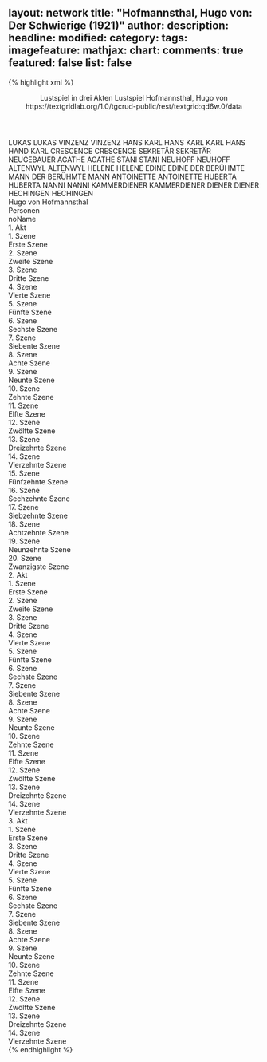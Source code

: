 layout: network
title: "Hofmannsthal, Hugo von: Der Schwierige (1921)"
author:
description:
headline:
modified:
category:
tags:
imagefeature:
mathjax:
chart:
comments: true
featured: false
list: false
---
{% highlight xml %}
<?xml-model href="https://raw.githubusercontent.com/DLiNa/project/master/rules/lina.rnc"?><?xml-model href="https://raw.githubusercontent.com/DLiNa/project/master/rules/lina.sch"?>
<play xmlns="http://lina.digital">
  <header>
    <title>Der Schwierige</title>
    <subtitle>Lustspiel in drei Akten</subtitle>
    <genretitle>Lustspiel</genretitle>
    <author>Hofmannsthal, Hugo von</author>
    <date when="1917" type="print"/>
    <date when="1921" type="premiere"/>
    <source>https://textgridlab.org/1.0/tgcrud-public/rest/textgrid:qd6w.0/data</source>
  </header>
  <personae>
    <character>
      <name>LUKAS</name>
      <alias xml:id="lukas">
        <name>LUKAS</name>
      </alias>
    </character>
    <character>
      <name>VINZENZ</name>
      <alias xml:id="vinzenz">
        <name>VINZENZ</name>
      </alias>
    </character>
    <character>
      <name>HANS KARL</name>
      <alias xml:id="hans_karl">
        <name>HANS KARL</name>
      </alias>
      <alias xml:id="karl_hans">
        <name>KARL HANS</name>
      </alias>
      <alias xml:id="hand_karl">
        <name>HAND KARL</name>
      </alias>
    </character>
    <character>
      <name>CRESCENCE</name>
      <alias xml:id="crescence">
        <name>CRESCENCE</name>
      </alias>
    </character>
    <character>
      <name>SEKRETÄR</name>
      <alias xml:id="sekretär">
        <name>SEKRETÄR</name>
      </alias>
      <alias xml:id="neugebauer">
        <name>NEUGEBAUER</name>
      </alias>
    </character>
    <character>
      <name>AGATHE</name>
      <alias xml:id="agathe">
        <name>AGATHE</name>
      </alias>
    </character>
    <character>
      <name>STANI</name>
      <alias xml:id="stani">
        <name>STANI</name>
      </alias>
    </character>
    <character>
      <name>NEUHOFF</name>
      <alias xml:id="neuhoff">
        <name>NEUHOFF</name>
      </alias>
    </character>
    <character>
      <name>ALTENWYL</name>
      <alias xml:id="altenwyl">
        <name>ALTENWYL</name>
      </alias>
    </character>
    <character>
      <name>HELENE</name>
      <alias xml:id="helene">
        <name>HELENE</name>
      </alias>
    </character>
    <character>
      <name>EDINE</name>
      <alias xml:id="edine">
        <name>EDINE</name>
      </alias>
    </character>
    <character>
      <name>DER BERÜHMTE MANN</name>
      <alias xml:id="der_berühmte_mann">
        <name>DER BERÜHMTE MANN</name>
      </alias>
    </character>
    <character>
      <name>ANTOINETTE</name>
      <alias xml:id="antoinette">
        <name>ANTOINETTE</name>
      </alias>
    </character>
    <character>
      <name>HUBERTA</name>
      <alias xml:id="huberta">
        <name>HUBERTA</name>
      </alias>
    </character>
    <character>
      <name>NANNI</name>
      <alias xml:id="nanni">
        <name>NANNI</name>
      </alias>
    </character>
    <character>
      <name>KAMMERDIENER</name>
      <alias xml:id="kammerdiener">
        <name>KAMMERDIENER</name>
      </alias>
    </character>
    <character>
      <name>DIENER</name>
      <alias xml:id="diener">
        <name>DIENER</name>
      </alias>
    </character>
    <character>
      <name>HECHINGEN</name>
      <alias xml:id="hechingen">
        <name>HECHINGEN</name>
      </alias>
    </character>
  </personae>
  <text>
    <div>
      <head>Hugo von Hofmannsthal</head>
    </div>
    <div>
      <head>Personen</head>
      <div>
        <head>noName</head>
      </div>
    </div>
    <div>
      <head>1. Akt</head>
      <div>
        <head>1. Szene</head>
        <div>
          <head>Erste Szene</head>
          <sp who="#lukas">
            <amount n="12" unit="speech_acts"/>
            <amount n="159" unit="words"/>
            <amount n="7" unit="lines"/>
            <amount n="925" unit="chars"/>
          </sp>
          <sp who="#vinzenz">
            <amount n="12" unit="speech_acts"/>
            <amount n="426" unit="words"/>
            <amount n="5" unit="lines"/>
            <amount n="2362" unit="chars"/>
          </sp>
        </div>
      </div>
      <div>
        <head>2. Szene</head>
        <div>
          <head>Zweite Szene</head>
          <sp who="#hans_karl">
            <amount n="2" unit="speech_acts"/>
            <amount n="35" unit="words"/>
            <amount n="1" unit="lines"/>
            <amount n="193" unit="chars"/>
          </sp>
          <sp who="#lukas">
            <amount n="2" unit="speech_acts"/>
            <amount n="25" unit="words"/>
            <amount n="1" unit="lines"/>
            <amount n="142" unit="chars"/>
          </sp>
        </div>
      </div>
      <div>
        <head>3. Szene</head>
        <div>
          <head>Dritte Szene</head>
          <sp who="#lukas">
            <amount n="5" unit="speech_acts"/>
            <amount n="15" unit="words"/>
            <amount n="2" unit="lines"/>
            <amount n="78" unit="chars"/>
          </sp>
          <sp who="#crescence">
            <amount n="50" unit="speech_acts"/>
            <amount n="1409" unit="words"/>
            <amount n="24" unit="lines"/>
            <amount n="7623" unit="chars"/>
          </sp>
          <sp who="#hans_karl">
            <amount n="48" unit="speech_acts"/>
            <amount n="815" unit="words"/>
            <amount n="31" unit="lines"/>
            <amount n="4452" unit="chars"/>
          </sp>
          <sp who="#sekretär">
            <amount n="2" unit="speech_acts"/>
            <amount n="7" unit="words"/>
            <amount n="1" unit="lines"/>
            <amount n="41" unit="chars"/>
          </sp>
          <sp who="#karl_hans">
            <amount n="1" unit="speech_acts"/>
            <amount n="2" unit="words"/>
            <amount n="1" unit="lines"/>
            <amount n="14" unit="chars"/>
          </sp>
        </div>
      </div>
      <div>
        <head>4. Szene</head>
        <div>
          <head>Vierte Szene</head>
          <sp who="#vinzenz">
            <amount n="2" unit="speech_acts"/>
            <amount n="50" unit="words"/>
            <amount n="270" unit="chars"/>
          </sp>
          <sp who="#hans_karl">
            <amount n="2" unit="speech_acts"/>
            <amount n="15" unit="words"/>
            <amount n="2" unit="lines"/>
            <amount n="77" unit="chars"/>
          </sp>
        </div>
      </div>
      <div>
        <head>5. Szene</head>
        <div>
          <head>Fünfte Szene</head>
          <sp who="#lukas">
            <amount n="5" unit="speech_acts"/>
            <amount n="81" unit="words"/>
            <amount n="2" unit="lines"/>
            <amount n="479" unit="chars"/>
          </sp>
          <sp who="#hans_karl">
            <amount n="5" unit="speech_acts"/>
            <amount n="33" unit="words"/>
            <amount n="5" unit="lines"/>
            <amount n="203" unit="chars"/>
          </sp>
        </div>
      </div>
      <div>
        <head>6. Szene</head>
        <div>
          <head>Sechste Szene</head>
          <sp who="#hans_karl">
            <amount n="27" unit="speech_acts"/>
            <amount n="331" unit="words"/>
            <amount n="19" unit="lines"/>
            <amount n="1776" unit="chars"/>
          </sp>
          <sp who="#agathe">
            <amount n="27" unit="speech_acts"/>
            <amount n="643" unit="words"/>
            <amount n="14" unit="lines"/>
            <amount n="3508" unit="chars"/>
          </sp>
          <sp who="#hand_karl">
            <amount n="1" unit="speech_acts"/>
            <amount n="7" unit="words"/>
            <amount n="1" unit="lines"/>
            <amount n="40" unit="chars"/>
          </sp>
        </div>
      </div>
      <div>
        <head>7. Szene</head>
        <div>
          <head>Siebente Szene</head>
          <sp who="#neugebauer">
            <amount n="15" unit="speech_acts"/>
            <amount n="346" unit="words"/>
            <amount n="8" unit="lines"/>
            <amount n="2181" unit="chars"/>
          </sp>
          <sp who="#hans_karl">
            <amount n="15" unit="speech_acts"/>
            <amount n="217" unit="words"/>
            <amount n="10" unit="lines"/>
            <amount n="1229" unit="chars"/>
          </sp>
        </div>
      </div>
      <div>
        <head>8. Szene</head>
        <div>
          <head>Achte Szene</head>
          <sp who="#stani">
            <amount n="52" unit="speech_acts"/>
            <amount n="1404" unit="words"/>
            <amount n="29" unit="lines"/>
            <amount n="7641" unit="chars"/>
          </sp>
          <sp who="#hans_karl">
            <amount n="51" unit="speech_acts"/>
            <amount n="441" unit="words"/>
            <amount n="39" unit="lines"/>
            <amount n="2503" unit="chars"/>
          </sp>
        </div>
      </div>
      <div>
        <head>9. Szene</head>
        <div>
          <head>Neunte Szene</head>
          <sp who="#neugebauer">
            <amount n="2" unit="speech_acts"/>
            <amount n="14" unit="words"/>
            <amount n="1" unit="lines"/>
            <amount n="72" unit="chars"/>
          </sp>
          <sp who="#hans_karl">
            <amount n="2" unit="speech_acts"/>
            <amount n="7" unit="words"/>
            <amount n="2" unit="lines"/>
            <amount n="38" unit="chars"/>
          </sp>
        </div>
      </div>
      <div>
        <head>10. Szene</head>
        <div>
          <head>Zehnte Szene</head>
          <sp who="#hans_karl">
            <amount n="12" unit="speech_acts"/>
            <amount n="77" unit="words"/>
            <amount n="12" unit="lines"/>
            <amount n="415" unit="chars"/>
          </sp>
          <sp who="#stani">
            <amount n="12" unit="speech_acts"/>
            <amount n="266" unit="words"/>
            <amount n="7" unit="lines"/>
            <amount n="1440" unit="chars"/>
          </sp>
        </div>
      </div>
      <div>
        <head>11. Szene</head>
        <div>
          <head>Elfte Szene</head>
          <sp who="#lukas">
            <amount n="2" unit="speech_acts"/>
            <amount n="44" unit="words"/>
            <amount n="1" unit="lines"/>
            <amount n="274" unit="chars"/>
          </sp>
          <sp who="#hans_karl">
            <amount n="2" unit="speech_acts"/>
            <amount n="14" unit="words"/>
            <amount n="2" unit="lines"/>
            <amount n="75" unit="chars"/>
          </sp>
          <sp who="#stani">
            <amount n="1" unit="speech_acts"/>
            <amount n="91" unit="words"/>
            <amount n="500" unit="chars"/>
          </sp>
          <sp who="#vinzenz">
            <amount n="1" unit="speech_acts"/>
            <amount n="6" unit="words"/>
            <amount n="1" unit="lines"/>
            <amount n="37" unit="chars"/>
          </sp>
        </div>
      </div>
      <div>
        <head>12. Szene</head>
        <div>
          <head>Zwölfte Szene</head>
          <sp who="#neuhoff">
            <amount n="19" unit="speech_acts"/>
            <amount n="862" unit="words"/>
            <amount n="6" unit="lines"/>
            <amount n="4888" unit="chars"/>
          </sp>
          <sp who="#hans_karl">
            <amount n="13" unit="speech_acts"/>
            <amount n="108" unit="words"/>
            <amount n="11" unit="lines"/>
            <amount n="641" unit="chars"/>
          </sp>
          <sp who="#stani">
            <amount n="6" unit="speech_acts"/>
            <amount n="77" unit="words"/>
            <amount n="5" unit="lines"/>
            <amount n="419" unit="chars"/>
          </sp>
          <sp who="#hans_karl #stani">
            <amount n="1" unit="speech_acts"/>
          </sp>
          <sp who="#neuhoff #stani">
            <amount n="1" unit="speech_acts"/>
          </sp>
        </div>
      </div>
      <div>
        <head>13. Szene</head>
        <div>
          <head>Dreizehnte Szene</head>
          <sp who="#stani">
            <amount n="21" unit="speech_acts"/>
            <amount n="400" unit="words"/>
            <amount n="10" unit="lines"/>
            <amount n="2225" unit="chars"/>
          </sp>
          <sp who="#hans_karl">
            <amount n="19" unit="speech_acts"/>
            <amount n="201" unit="words"/>
            <amount n="15" unit="lines"/>
            <amount n="1091" unit="chars"/>
          </sp>
          <sp who="#agathe">
            <amount n="2" unit="speech_acts"/>
          </sp>
        </div>
      </div>
      <div>
        <head>14. Szene</head>
        <div>
          <head>Vierzehnte Szene</head>
          <sp who="#lukas">
            <amount n="4" unit="speech_acts"/>
            <amount n="85" unit="words"/>
            <amount n="2" unit="lines"/>
            <amount n="456" unit="chars"/>
          </sp>
          <sp who="#hans_karl">
            <amount n="3" unit="speech_acts"/>
            <amount n="55" unit="words"/>
            <amount n="2" unit="lines"/>
            <amount n="336" unit="chars"/>
          </sp>
        </div>
      </div>
      <div>
        <head>15. Szene</head>
        <div>
          <head>Fünfzehnte Szene</head>
          <sp who="#hans_karl">
            <amount n="8" unit="speech_acts"/>
            <amount n="292" unit="words"/>
            <amount n="6" unit="lines"/>
            <amount n="1707" unit="chars"/>
          </sp>
          <sp who="#agathe">
            <amount n="7" unit="speech_acts"/>
            <amount n="193" unit="words"/>
            <amount n="2" unit="lines"/>
            <amount n="1030" unit="chars"/>
          </sp>
        </div>
      </div>
      <div>
        <head>16. Szene</head>
        <div>
          <head>Sechzehnte Szene</head>
          <sp who="#stani">
            <amount n="28" unit="speech_acts"/>
            <amount n="705" unit="words"/>
            <amount n="15" unit="lines"/>
            <amount n="3775" unit="chars"/>
          </sp>
          <sp who="#hans_karl">
            <amount n="27" unit="speech_acts"/>
            <amount n="188" unit="words"/>
            <amount n="23" unit="lines"/>
            <amount n="1014" unit="chars"/>
          </sp>
        </div>
      </div>
      <div>
        <head>17. Szene</head>
        <div>
          <head>Siebzehnte Szene</head>
          <sp who="#lukas">
            <amount n="1" unit="speech_acts"/>
            <amount n="4" unit="words"/>
            <amount n="1" unit="lines"/>
            <amount n="24" unit="chars"/>
          </sp>
          <sp who="#crescence">
            <amount n="2" unit="speech_acts"/>
            <amount n="25" unit="words"/>
            <amount n="2" unit="lines"/>
            <amount n="120" unit="chars"/>
          </sp>
          <sp who="#hans_karl">
            <amount n="1" unit="speech_acts"/>
            <amount n="10" unit="words"/>
            <amount n="1" unit="lines"/>
            <amount n="57" unit="chars"/>
          </sp>
          <sp who="#stani">
            <amount n="2" unit="speech_acts"/>
            <amount n="9" unit="words"/>
            <amount n="1" unit="lines"/>
            <amount n="41" unit="chars"/>
          </sp>
        </div>
      </div>
      <div>
        <head>18. Szene</head>
        <div>
          <head>Achtzehnte Szene</head>
          <sp who="#crescence">
            <amount n="16" unit="speech_acts"/>
            <amount n="300" unit="words"/>
            <amount n="11" unit="lines"/>
            <amount n="1535" unit="chars"/>
          </sp>
          <sp who="#hans_karl">
            <amount n="15" unit="speech_acts"/>
            <amount n="316" unit="words"/>
            <amount n="8" unit="lines"/>
            <amount n="1720" unit="chars"/>
          </sp>
        </div>
      </div>
      <div>
        <head>19. Szene</head>
        <div>
          <head>Neunzehnte Szene</head>
          <sp who="#hans_karl">
            <amount n="2" unit="speech_acts"/>
            <amount n="10" unit="words"/>
            <amount n="1" unit="lines"/>
            <amount n="48" unit="chars"/>
          </sp>
          <sp who="#lukas">
            <amount n="2" unit="speech_acts"/>
            <amount n="4" unit="words"/>
            <amount n="1" unit="lines"/>
            <amount n="25" unit="chars"/>
          </sp>
        </div>
      </div>
      <div>
        <head>20. Szene</head>
        <div>
          <head>Zwanzigste Szene</head>
          <sp who="#vinzenz">
            <amount n="5" unit="speech_acts"/>
            <amount n="113" unit="words"/>
            <amount n="3" unit="lines"/>
            <amount n="622" unit="chars"/>
          </sp>
          <sp who="#lukas">
            <amount n="4" unit="speech_acts"/>
            <amount n="20" unit="words"/>
            <amount n="2" unit="lines"/>
            <amount n="128" unit="chars"/>
          </sp>
        </div>
      </div>
    </div>
    <div>
      <head>2. Akt</head>
      <div>
        <head>1. Szene</head>
        <div>
          <head>Erste Szene</head>
          <sp who="#altenwyl">
            <amount n="10" unit="speech_acts"/>
            <amount n="409" unit="words"/>
            <amount n="3" unit="lines"/>
            <amount n="2453" unit="chars"/>
          </sp>
          <sp who="#crescence">
            <amount n="11" unit="speech_acts"/>
            <amount n="211" unit="words"/>
            <amount n="7" unit="lines"/>
            <amount n="1186" unit="chars"/>
          </sp>
          <sp who="#neuhoff">
            <amount n="5" unit="speech_acts"/>
            <amount n="50" unit="words"/>
            <amount n="5" unit="lines"/>
            <amount n="263" unit="chars"/>
          </sp>
          <sp who="#helene">
            <amount n="14" unit="speech_acts"/>
            <amount n="269" unit="words"/>
            <amount n="9" unit="lines"/>
            <amount n="1412" unit="chars"/>
          </sp>
          <sp who="#hans_karl">
            <amount n="12" unit="speech_acts"/>
            <amount n="425" unit="words"/>
            <amount n="5" unit="lines"/>
            <amount n="2345" unit="chars"/>
          </sp>
          <sp who="#edine">
            <amount n="11" unit="speech_acts"/>
            <amount n="230" unit="words"/>
            <amount n="6" unit="lines"/>
            <amount n="1235" unit="chars"/>
          </sp>
        </div>
      </div>
      <div>
        <head>2. Szene</head>
        <div>
          <head>Zweite Szene</head>
          <sp who="#der_berühmte_mann">
            <amount n="30" unit="speech_acts"/>
            <amount n="659" unit="words"/>
            <amount n="15" unit="lines"/>
            <amount n="3997" unit="chars"/>
          </sp>
          <sp who="#neuhoff">
            <amount n="19" unit="speech_acts"/>
            <amount n="374" unit="words"/>
            <amount n="12" unit="lines"/>
            <amount n="2143" unit="chars"/>
          </sp>
          <sp who="#edine">
            <amount n="13" unit="speech_acts"/>
            <amount n="353" unit="words"/>
            <amount n="5" unit="lines"/>
            <amount n="1935" unit="chars"/>
          </sp>
        </div>
      </div>
      <div>
        <head>3. Szene</head>
        <div>
          <head>Dritte Szene</head>
          <sp who="#antoinette">
            <amount n="14" unit="speech_acts"/>
            <amount n="273" unit="words"/>
            <amount n="8" unit="lines"/>
            <amount n="1403" unit="chars"/>
          </sp>
          <sp who="#edine">
            <amount n="4" unit="speech_acts"/>
            <amount n="126" unit="words"/>
            <amount n="2" unit="lines"/>
            <amount n="675" unit="chars"/>
          </sp>
          <sp who="#huberta">
            <amount n="11" unit="speech_acts"/>
            <amount n="125" unit="words"/>
            <amount n="10" unit="lines"/>
            <amount n="651" unit="chars"/>
          </sp>
          <sp who="#nanni">
            <amount n="5" unit="speech_acts"/>
            <amount n="94" unit="words"/>
            <amount n="3" unit="lines"/>
            <amount n="515" unit="chars"/>
          </sp>
        </div>
      </div>
      <div>
        <head>4. Szene</head>
        <div>
          <head>Vierte Szene</head>
          <sp who="#crescence">
            <amount n="3" unit="speech_acts"/>
            <amount n="103" unit="words"/>
            <amount n="587" unit="chars"/>
          </sp>
          <sp who="#antoinette">
            <amount n="1" unit="speech_acts"/>
            <amount n="9" unit="words"/>
            <amount n="1" unit="lines"/>
            <amount n="51" unit="chars"/>
          </sp>
          <sp who="#huberta">
            <amount n="1" unit="speech_acts"/>
            <amount n="11" unit="words"/>
            <amount n="1" unit="lines"/>
            <amount n="47" unit="chars"/>
          </sp>
        </div>
      </div>
      <div>
        <head>5. Szene</head>
        <div>
          <head>Fünfte Szene</head>
          <sp who="#antoinette">
            <amount n="4" unit="speech_acts"/>
            <amount n="95" unit="words"/>
            <amount n="2" unit="lines"/>
            <amount n="465" unit="chars"/>
          </sp>
          <sp who="#edine">
            <amount n="1" unit="speech_acts"/>
            <amount n="2" unit="words"/>
            <amount n="1" unit="lines"/>
            <amount n="11" unit="chars"/>
          </sp>
          <sp who="#nanni">
            <amount n="1" unit="speech_acts"/>
            <amount n="22" unit="words"/>
            <amount n="123" unit="chars"/>
          </sp>
          <sp who="#huberta">
            <amount n="1" unit="speech_acts"/>
            <amount n="7" unit="words"/>
            <amount n="1" unit="lines"/>
            <amount n="43" unit="chars"/>
          </sp>
        </div>
      </div>
      <div>
        <head>6. Szene</head>
        <div>
          <head>Sechste Szene</head>
          <sp who="#edine">
            <amount n="3" unit="speech_acts"/>
            <amount n="197" unit="words"/>
            <amount n="1" unit="lines"/>
            <amount n="1059" unit="chars"/>
          </sp>
          <sp who="#antoinette">
            <amount n="3" unit="speech_acts"/>
            <amount n="21" unit="words"/>
            <amount n="3" unit="lines"/>
            <amount n="117" unit="chars"/>
          </sp>
        </div>
      </div>
      <div>
        <head>7. Szene</head>
        <div>
          <head>Siebente Szene</head>
          <sp who="#huberta">
            <amount n="2" unit="speech_acts"/>
            <amount n="13" unit="words"/>
            <amount n="2" unit="lines"/>
            <amount n="74" unit="chars"/>
          </sp>
          <sp who="#antoinette">
            <amount n="2" unit="speech_acts"/>
            <amount n="37" unit="words"/>
            <amount n="1" unit="lines"/>
            <amount n="204" unit="chars"/>
          </sp>
          <sp who="#nanni">
            <amount n="2" unit="speech_acts"/>
            <amount n="16" unit="words"/>
            <amount n="2" unit="lines"/>
            <amount n="83" unit="chars"/>
          </sp>
        </div>
      </div>
      <div>
        <head>8. Szene</head>
        <div>
          <head>Achte Szene</head>
          <sp who="#helene">
            <amount n="2" unit="speech_acts"/>
            <amount n="32" unit="words"/>
            <amount n="1" unit="lines"/>
            <amount n="175" unit="chars"/>
          </sp>
          <sp who="#antoinette">
            <amount n="1" unit="speech_acts"/>
            <amount n="43" unit="words"/>
            <amount n="213" unit="chars"/>
          </sp>
        </div>
      </div>
      <div>
        <head>9. Szene</head>
        <div>
          <head>Neunte Szene</head>
          <sp who="#antoinette">
            <amount n="1" unit="speech_acts"/>
            <amount n="18" unit="words"/>
            <amount n="1" unit="lines"/>
            <amount n="91" unit="chars"/>
          </sp>
          <sp who="#huberta">
            <amount n="1" unit="speech_acts"/>
            <amount n="6" unit="words"/>
            <amount n="1" unit="lines"/>
            <amount n="31" unit="chars"/>
          </sp>
        </div>
      </div>
      <div>
        <head>10. Szene</head>
        <div>
          <head>Zehnte Szene</head>
          <sp who="#hans_karl">
            <amount n="30" unit="speech_acts"/>
            <amount n="797" unit="words"/>
            <amount n="17" unit="lines"/>
            <amount n="4168" unit="chars"/>
          </sp>
          <sp who="#antoinette">
            <amount n="29" unit="speech_acts"/>
            <amount n="979" unit="words"/>
            <amount n="13" unit="lines"/>
            <amount n="5112" unit="chars"/>
          </sp>
        </div>
      </div>
      <div>
        <head>11. Szene</head>
        <div>
          <head>Elfte Szene</head>
          <sp who="#antoinette">
            <amount n="7" unit="speech_acts"/>
            <amount n="73" unit="words"/>
            <amount n="6" unit="lines"/>
            <amount n="359" unit="chars"/>
          </sp>
          <sp who="#hans_karl">
            <amount n="7" unit="speech_acts"/>
            <amount n="34" unit="words"/>
            <amount n="6" unit="lines"/>
            <amount n="159" unit="chars"/>
          </sp>
          <sp who="#der_berühmte_mann">
            <amount n="1" unit="speech_acts"/>
            <amount n="5" unit="words"/>
            <amount n="1" unit="lines"/>
            <amount n="23" unit="chars"/>
          </sp>
        </div>
      </div>
      <div>
        <head>12. Szene</head>
        <div>
          <head>Zwölfte Szene</head>
          <sp who="#crescence">
            <amount n="4" unit="speech_acts"/>
            <amount n="255" unit="words"/>
            <amount n="1" unit="lines"/>
            <amount n="1359" unit="chars"/>
          </sp>
          <sp who="#hans_karl">
            <amount n="3" unit="speech_acts"/>
            <amount n="92" unit="words"/>
            <amount n="1" unit="lines"/>
            <amount n="494" unit="chars"/>
          </sp>
        </div>
      </div>
      <div>
        <head>13. Szene</head>
        <div>
          <head>Dreizehnte Szene</head>
          <sp who="#neuhoff">
            <amount n="27" unit="speech_acts"/>
            <amount n="610" unit="words"/>
            <amount n="15" unit="lines"/>
            <amount n="3418" unit="chars"/>
          </sp>
          <sp who="#helene">
            <amount n="26" unit="speech_acts"/>
            <amount n="314" unit="words"/>
            <amount n="18" unit="lines"/>
            <amount n="1698" unit="chars"/>
          </sp>
        </div>
      </div>
      <div>
        <head>14. Szene</head>
        <div>
          <head>Vierzehnte Szene</head>
          <sp who="#hans_karl">
            <amount n="30" unit="speech_acts"/>
            <amount n="1251" unit="words"/>
            <amount n="9" unit="lines"/>
            <amount n="6917" unit="chars"/>
          </sp>
          <sp who="#helene">
            <amount n="31" unit="speech_acts"/>
            <amount n="616" unit="words"/>
            <amount n="18" unit="lines"/>
            <amount n="3220" unit="chars"/>
          </sp>
          <sp who="#der_berühmte_mann">
            <amount n="1" unit="speech_acts"/>
            <amount n="10" unit="words"/>
            <amount n="1" unit="lines"/>
            <amount n="57" unit="chars"/>
          </sp>
          <sp who="#crescence">
            <amount n="2" unit="speech_acts"/>
            <amount n="34" unit="words"/>
            <amount n="2" unit="lines"/>
            <amount n="175" unit="chars"/>
          </sp>
        </div>
      </div>
    </div>
    <div>
      <head>3. Akt</head>
      <div>
        <head>1. Szene</head>
        <div>
          <head>Erste Szene</head>
          <sp who="#kammerdiener">
            <amount n="5" unit="speech_acts"/>
            <amount n="75" unit="words"/>
            <amount n="3" unit="lines"/>
            <amount n="469" unit="chars"/>
          </sp>
          <sp who="#der_berühmte_mann">
            <amount n="3" unit="speech_acts"/>
            <amount n="31" unit="words"/>
            <amount n="3" unit="lines"/>
            <amount n="184" unit="chars"/>
          </sp>
          <sp who="#stani">
            <amount n="30" unit="speech_acts"/>
            <amount n="398" unit="words"/>
            <amount n="18" unit="lines"/>
            <amount n="2265" unit="chars"/>
          </sp>
          <sp who="#diener">
            <amount n="6" unit="speech_acts"/>
            <amount n="50" unit="words"/>
            <amount n="3" unit="lines"/>
            <amount n="310" unit="chars"/>
          </sp>
          <sp who="#hechingen">
            <amount n="23" unit="speech_acts"/>
            <amount n="627" unit="words"/>
            <amount n="6" unit="lines"/>
            <amount n="3504" unit="chars"/>
          </sp>
        </div>
      </div>
      <div>
        <head>3. Szene</head>
        <div>
          <head>Dritte Szene</head>
          <sp who="#helene">
            <amount n="14" unit="speech_acts"/>
            <amount n="185" unit="words"/>
            <amount n="8" unit="lines"/>
            <amount n="1010" unit="chars"/>
          </sp>
          <sp who="#kammerdiener">
            <amount n="14" unit="speech_acts"/>
            <amount n="89" unit="words"/>
            <amount n="14" unit="lines"/>
            <amount n="550" unit="chars"/>
          </sp>
        </div>
      </div>
      <div>
        <head>4. Szene</head>
        <div>
          <head>Vierte Szene</head>
          <sp who="#antoinette">
            <amount n="11" unit="speech_acts"/>
            <amount n="362" unit="words"/>
            <amount n="6" unit="lines"/>
            <amount n="1884" unit="chars"/>
          </sp>
          <sp who="#neuhoff">
            <amount n="10" unit="speech_acts"/>
            <amount n="263" unit="words"/>
            <amount n="5" unit="lines"/>
            <amount n="1520" unit="chars"/>
          </sp>
        </div>
      </div>
      <div>
        <head>5. Szene</head>
        <div>
          <head>Fünfte Szene</head>
          <sp who="#hechingen">
            <amount n="25" unit="speech_acts"/>
            <amount n="640" unit="words"/>
            <amount n="13" unit="lines"/>
            <amount n="3664" unit="chars"/>
          </sp>
          <sp who="#antoinette">
            <amount n="24" unit="speech_acts"/>
            <amount n="385" unit="words"/>
            <amount n="16" unit="lines"/>
            <amount n="1987" unit="chars"/>
          </sp>
          <sp who="#kammerdiener">
            <amount n="1" unit="speech_acts"/>
            <amount n="8" unit="words"/>
            <amount n="1" unit="lines"/>
            <amount n="29" unit="chars"/>
          </sp>
        </div>
      </div>
      <div>
        <head>6. Szene</head>
        <div>
          <head>Sechste Szene</head>
          <sp who="#stani">
            <amount n="4" unit="speech_acts"/>
            <amount n="65" unit="words"/>
            <amount n="3" unit="lines"/>
            <amount n="333" unit="chars"/>
          </sp>
          <sp who="#hechingen">
            <amount n="3" unit="speech_acts"/>
            <amount n="47" unit="words"/>
            <amount n="2" unit="lines"/>
            <amount n="274" unit="chars"/>
          </sp>
        </div>
      </div>
      <div>
        <head>7. Szene</head>
        <div>
          <head>Siebente Szene</head>
          <sp who="#crescence">
            <amount n="13" unit="speech_acts"/>
            <amount n="473" unit="words"/>
            <amount n="4" unit="lines"/>
            <amount n="2488" unit="chars"/>
          </sp>
          <sp who="#stani">
            <amount n="12" unit="speech_acts"/>
            <amount n="321" unit="words"/>
            <amount n="5" unit="lines"/>
            <amount n="1788" unit="chars"/>
          </sp>
        </div>
      </div>
      <div>
        <head>8. Szene</head>
        <div>
          <head>Achte Szene</head>
          <sp who="#hans_karl">
            <amount n="49" unit="speech_acts"/>
            <amount n="566" unit="words"/>
            <amount n="40" unit="lines"/>
            <amount n="3065" unit="chars"/>
          </sp>
          <sp who="#helene">
            <amount n="49" unit="speech_acts"/>
            <amount n="747" unit="words"/>
            <amount n="32" unit="lines"/>
            <amount n="3850" unit="chars"/>
          </sp>
        </div>
      </div>
      <div>
        <head>9. Szene</head>
        <div>
          <head>Neunte Szene</head>
          <sp who="#crescence">
            <amount n="3" unit="speech_acts"/>
            <amount n="39" unit="words"/>
            <amount n="2" unit="lines"/>
            <amount n="209" unit="chars"/>
          </sp>
          <sp who="#hans_karl">
            <amount n="2" unit="speech_acts"/>
            <amount n="12" unit="words"/>
            <amount n="1" unit="lines"/>
            <amount n="66" unit="chars"/>
          </sp>
        </div>
      </div>
      <div>
        <head>10. Szene</head>
        <div>
          <head>Zehnte Szene</head>
          <sp who="#hechingen">
            <amount n="1" unit="speech_acts"/>
            <amount n="10" unit="words"/>
            <amount n="1" unit="lines"/>
            <amount n="51" unit="chars"/>
          </sp>
          <sp who="#hans_karl">
            <amount n="10" unit="speech_acts"/>
            <amount n="199" unit="words"/>
            <amount n="5" unit="lines"/>
            <amount n="1092" unit="chars"/>
          </sp>
          <sp who="#stani">
            <amount n="2" unit="speech_acts"/>
            <amount n="15" unit="words"/>
            <amount n="1" unit="lines"/>
            <amount n="86" unit="chars"/>
          </sp>
          <sp who="#crescence">
            <amount n="10" unit="speech_acts"/>
            <amount n="116" unit="words"/>
            <amount n="9" unit="lines"/>
            <amount n="569" unit="chars"/>
          </sp>
        </div>
      </div>
      <div>
        <head>11. Szene</head>
        <div>
          <head>Elfte Szene</head>
          <sp who="#hechingen">
            <amount n="4" unit="speech_acts"/>
            <amount n="87" unit="words"/>
            <amount n="1" unit="lines"/>
            <amount n="494" unit="chars"/>
          </sp>
          <sp who="#hans_karl">
            <amount n="3" unit="speech_acts"/>
            <amount n="52" unit="words"/>
            <amount n="2" unit="lines"/>
            <amount n="306" unit="chars"/>
          </sp>
        </div>
      </div>
      <div>
        <head>12. Szene</head>
        <div>
          <head>Zwölfte Szene</head>
          <sp who="#hechingen">
            <amount n="2" unit="speech_acts"/>
            <amount n="45" unit="words"/>
            <amount n="1" unit="lines"/>
            <amount n="273" unit="chars"/>
          </sp>
          <sp who="#hans_karl">
            <amount n="8" unit="speech_acts"/>
            <amount n="130" unit="words"/>
            <amount n="6" unit="lines"/>
            <amount n="723" unit="chars"/>
          </sp>
          <sp who="#crescence">
            <amount n="4" unit="speech_acts"/>
            <amount n="53" unit="words"/>
            <amount n="3" unit="lines"/>
            <amount n="289" unit="chars"/>
          </sp>
          <sp who="#vinzenz">
            <amount n="4" unit="speech_acts"/>
            <amount n="135" unit="words"/>
            <amount n="2" unit="lines"/>
            <amount n="798" unit="chars"/>
          </sp>
        </div>
      </div>
      <div>
        <head>13. Szene</head>
        <div>
          <head>Dreizehnte Szene</head>
          <sp who="#crescence">
            <amount n="6" unit="speech_acts"/>
            <amount n="117" unit="words"/>
            <amount n="4" unit="lines"/>
            <amount n="592" unit="chars"/>
          </sp>
          <sp who="#hans_karl">
            <amount n="14" unit="speech_acts"/>
            <amount n="566" unit="words"/>
            <amount n="2" unit="lines"/>
            <amount n="3217" unit="chars"/>
          </sp>
          <sp who="#hechingen">
            <amount n="8" unit="speech_acts"/>
            <amount n="148" unit="words"/>
            <amount n="6" unit="lines"/>
            <amount n="815" unit="chars"/>
          </sp>
        </div>
      </div>
      <div>
        <head>14. Szene</head>
        <div>
          <head>Vierzehnte Szene</head>
          <sp who="#crescence">
            <amount n="2" unit="speech_acts"/>
            <amount n="44" unit="words"/>
            <amount n="1" unit="lines"/>
            <amount n="218" unit="chars"/>
          </sp>
          <sp who="#stani">
            <amount n="2" unit="speech_acts"/>
            <amount n="149" unit="words"/>
            <amount n="918" unit="chars"/>
          </sp>
        </div>
      </div>
    </div>
  </text>
</play>
{% endhighlight %}
